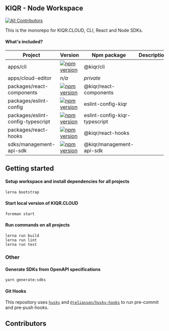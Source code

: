 KIQR - Node Workspace
---------------------
<!-- ALL-CONTRIBUTORS-BADGE:START - Do not remove or modify this section -->
[![All Contributors](https://img.shields.io/badge/all_contributors-13-orange.svg?style=flat-square)](#contributors)
<!-- ALL-CONTRIBUTORS-BADGE:END -->

This is the monorepo for KIQR.CLOUD, CLI, React and Node SDKs.

#### What's included?

| Project            | Version | Npm package | Description |
|--------------------|---------|-------------|---|
| apps/cli           | [![npm version](https://badge.fury.io/js/@kiqr%2Fcli.svg)](https://badge.fury.io/js/@kiqr%2Fcli) | @kiqr/cli   |   |
| apps/cloud-editor  | _n/a_ | _private_  |   |
| packages/react-components  | [![npm version](https://badge.fury.io/js/@kiqr%2Freact-components.svg)](https://badge.fury.io/js/@kiqr%2Freact-components) | @kiqr/react-components  |   |
| packages/eslint-config  | [![npm version](https://badge.fury.io/js/eslint-config-kiqr.svg)](https://badge.fury.io/js/eslint-config-kiqr) | eslint-config-kiqr  |   |
| packages/eslint-config-typescript  | [![npm version](https://badge.fury.io/js/eslint-config-kiqr-typescript.svg)](https://badge.fury.io/js/eslint-config-kiqr-typescript) | eslint-config-kiqr-typescript  |   |
| packages/react-hooks  | [![npm version](https://badge.fury.io/js/@kiqr%2Freact-hooks.svg)](https://badge.fury.io/js/@kiqr%2Freact-hooks) | @kiqr/react-hooks  |   |
| sdks/management-api-sdk  | [![npm version](https://badge.fury.io/js/@kiqr%2Fmanagement-api-sdk.svg)](https://badge.fury.io/js/@kiqr%2Fmanagement-api-sdk) | @kiqr/management-api-sdk  |   |

## Getting started

#### Setup workspace and install dependencies for all projects

```console
lerna bootstrap
```

#### Start local version of KIQR.CLOUD

```console
foreman start
```

#### Run commands on all projects

```console
lerna run build
lerna run lint
lerna run test
```

### Other

#### Generate SDKs from OpenAPI specifications

```console
yarn generate:sdks
```

#### Git Hooks

This repository uses [`husky`](https://www.npmjs.com/package/husky) and [`@jeliasson/husky-hooks`](https://www.npmjs.com/package/@jeliasson/husky-hooks) to run pre-commit and pre-push hooks.

Contributors
------------

<!-- ALL-CONTRIBUTORS-LIST:START - Do not remove or modify this section -->
<!-- prettier-ignore-start -->
<!-- markdownlint-disable -->

<!-- markdownlint-restore -->
<!-- prettier-ignore-end -->

<!-- ALL-CONTRIBUTORS-LIST:END -->
